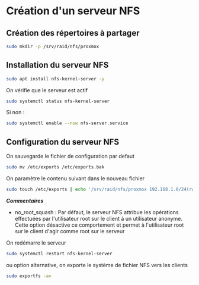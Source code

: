 
# Création d'un serveur NFS

## Création des répertoires à partager

```bash
sudo mkdir -p /srv/raid/nfs/proxmox 
```

## Installation du serveur NFS

```bash
sudo apt install nfs-kernel-server -y
```

On vérifie que le serveur est actif

```bash
sudo systemctl status nfs-kernel-server
```

Si non :

```bash
sudo systemctl enable --now nfs-server.service
```

## Configuration du serveur NFS

On sauvegarde le fichier de configuration par defaut

```bash
sudo mv /etc/exports /etc/exports.bak
```

On paramètre  le contenu suivant dans le nouveau fichier

```bash
sudo touch /etc/exports | echo '/srv/raid/nfs/proxmox 192.168.1.0/24(rw,sync,no_root_squash,no_subtree_check)' | sudo tee -a /etc/exports
```

**_Commentaires_**

- no_root_squash : Par défaut, le serveur NFS attribue les opérations effectuées par l'utilisateur root sur le client à un utilisateur anonyme. Cette option désactive ce comportement et permet à l'utilisateur root sur le client d'agir comme root sur le serveur

On redémarre le serveur

```bash
sudo systemctl restart nfs-kernel-server
```

ou option alternative, on exporte le système de fichier NFS vers les clients

```bash
sudo exportfs -av
```
